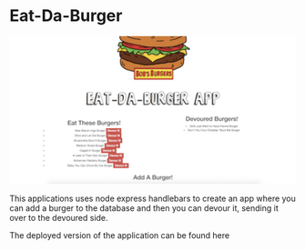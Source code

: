 # Eat-Da-Burger

![eat-da-burger](/public/assets/img/burgerimg.png)

This applications uses node express handlebars to create an app where you can add a burger to the database and then you can devour it, sending it over to the devoured side. 

The deployed version of the application can be found here 
